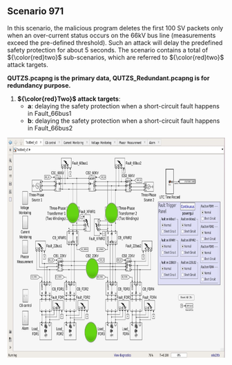 ## Scenario 971
In this scenario, the malicious program deletes the first 100 SV packets only when an over-current status occurs on the 66kV bus line (measurements exceed the pre-defined threshold). Such an attack will delay the predefined safety protection for about 5 seconds. The scenario contains a total of ${\color{red}two}$ sub-scenarios, which are referred to ${\color{red}two}$ attack targets.

**QUTZS.pcapng is the primary data, QUTZS_Redundant.pcapng is for redundancy purpose.**

1. **${\color{red}Two}$ attack targets**: 
   - **a**: delaying the safety protection when a short-circuit fault happens in Fault_66bus1 
   - **b**: delaying the safety protection when a short-circuit fault happens in Fault_66bus2

<img src="https://github.com/CSCRC-SCREED/QUT-ZSS-2023-SV/blob/main/Datasets/PrimaryPlant.jpg" alt="" width="800" height="510" />
